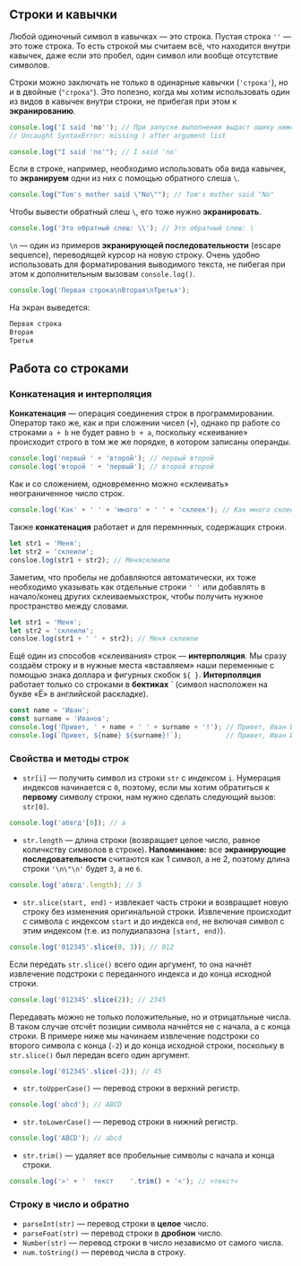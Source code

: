 ## Строки и кавычки
Любой одиночный символ в кавычках — это строка. Пустая строка `''` — это тоже строка. То есть строкой мы считаем всё, что находится внутри кавычек, даже если это пробел, один символ или вообще отсутствие символов.

Строки можно заключать не только в одинарные кавычки (`'строка'`), но и в двойные (`"строка"`). Это полезно, когда мы хотим использовать один из видов в кавычек внутри строки, не прибегая при этом к **экранированию**.
```js
console.log('I said 'no''); // При запуске выполнения выдаст ошику ниже
// Uncaught SyntaxError: missing ) after argument list
```
```js
console.log("I said 'no'"); // I said 'no'
```
Если в строке, например, необходимо использовать оба вида кавычек, то **экранируем** одни из них с помощью обратного слеша `\`.
```js
console.log("Tom's mother said \"No\""); // Tom's mother said "No"
```
Чтобы вывести обратный слеш `\`, его тоже нужно **экранировать**.
```js
console.log('Это обратный слеш: \\'); // Это обратный слеш: \
```
`\n` — один из примеров **экранирующей последовательности** (escape sequence), переводящей курсор на новую строку. Очень удобно использовать для форматирования выводимого текста, не пибегая при этом к дополнительным вызовам `console.log()`.
```js
console.log('Первая строка\nВторая\nТретья');
```
На экран выведется:
```js
Первая строка
Вторая
Третья
```
## Работа со строками
### Конкатенация и интерполяция
**Конкатенация** — операция соединения строк в программировании. Оператор тако же, как и при сложении чисел (`+`), однако пр работе со строками `a + b` не будет равно `b + a`, поскольку «скеивание» происходит строго в том же же порядке, в котором записаны операнды.
```js
console.log('первый ' + 'второй'); // первый второй
console.log('второй ' + 'первый'); // второй второй
```
Как и со сложением, одновременно можно «склеивать» неограниченное число строк.
```js
console.log('Как' + ' ' + 'много' + ' ' + 'склеек'); // Как много склеек
```
Также **конкатенация** работает и для перемннных, содержащих строки.
```js
let str1 = 'Меня';
let str2 = 'склеили';
consloe.log(str1 + str2); // Менясклеили
```
Заметим, что пробелы не добавляются автоматически, их тоже необходимо указывать как отдельные строки `' '` или добавлять в начало/конец других склеиваемыхстрок, чтобы получить нужное пространство между словами.
```js
let str1 = 'Меня';
let str2 = 'склеили';
consloe.log(str1 + ' ' + str2); // Меня склеили
```
Ещё один из способов «склеивания» строк — **интерполяция**. Мы сразу создаём строку и в нужные места «вставляем» наши переменные с помощью знака доллара и фигурных скобок `${ }`. **Интерполяция** работает только со строками в **бектиках** ` (символ насположен на букве «Ё» в английской раскладке).
```js
const name = 'Иван';
const surname = 'Иванов';
console.log('Привет, ' + name + ' ' + surname + '!'); // Привет, Иван Иванов!
console.log(`Привет, ${name} ${surname}!`);           // Привет, Иван Иванов!
```
### Свойства и методы строк
- `str[i]` — получить символ из строки `str` с индексом `i`. Нумерация индексов начинается с `0`, поэтому, если мы хотим обратиться к **первому** символу строки, нам нужно сделать следующий вызов: `str[0]`.
```js
console.log('абвгд'[0]); // а
```
- `str.length` — длина строки (возвращает целое число, равное количкству символов в строке). **Напоминание:** все **экранирующие последовательности** считаются как 1 символ, а не 2, поэтому длина строки `'\n\"\n'` будет `3`, а не `6`.
```js
console.log('абвгд'.length); // 5
```
- `str.slice(start, end)` - извлекает часть строки и возвращает новую строку без изменения оригинальной строки. Извлечение происходит с символа с индексом `start` и до индекса `end`, не включая символ с этим индексом (т.е. из полудиапазона `[start, end)`).
```js
console.log('012345'.slice(0, 3)); // 012
```
Если передать `str.slice()` всего один аргумент, то она начнёт извлечение подстроки с переданного индекса и до конца исходной строки.
```js
console.log('012345'.slice(2)); // 2345
```
Передавать можно не только положительные, но и отрицатльные числа. В таком случае отсчёт позиции символа начнётся не с начала, а с конца строки. В примере ниже мы начинаем извлечение подстроки со второго символа с конца (`-2`) и до конца исходной строки, поскольку в `str.slice()` был передан всего один аргумент.
```js
console.log('012345'.slice(-2)); // 45
```
- `str.toUpperCase()` — перевод строки в верхний регистр.
```js
console.log('abcd'); // ABCD
```
- `str.toLowerCase()` — перевод строки в нижний регистр.
```js
console.log('ABCD'); // abcd
```
- `str.trim()` — удаляет все пробельные символы с начала и конца строки.
```js
console.log('>' + '  текст    '.trim() + '<'); // >текст<
```
### Строку в число и обратно
- `parseInt(str)` — перевод строки в **целое** число.
- `parseFoat(str)` — перевод строки в **дробнон** число.
- `Number(str)` — перевод строки в число независмо от самого числа.
- `num.toString()` — перевод числа в строку.
